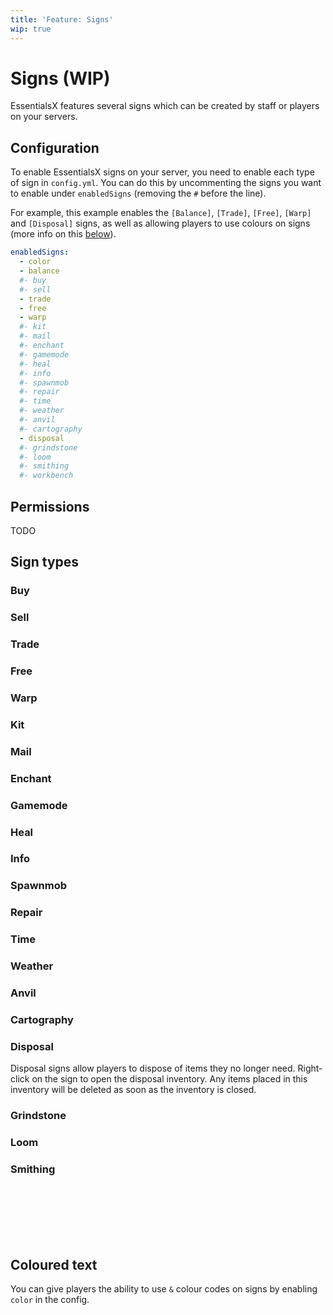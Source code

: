```yaml
---
title: 'Feature: Signs'
wip: true
---
```


# Signs (WIP)

EssentialsX features several signs which can be created by staff or players on your servers.

## Configuration

To enable EssentialsX signs on your server, you need to enable each type of sign in `config.yml`. You can do this by uncommenting the signs you want to enable under `enabledSigns` (removing the `#` before the line).

For example, this example enables the `[Balance]`, `[Trade]`, `[Free]`, `[Warp]` and `[Disposal]` signs, as well as allowing players to use colours on signs (more info on this [below](#coloured-text)).

```yaml
enabledSigns:
  - color
  - balance
  #- buy
  #- sell
  - trade
  - free
  - warp
  #- kit
  #- mail
  #- enchant
  #- gamemode
  #- heal
  #- info
  #- spawnmob
  #- repair
  #- time
  #- weather
  #- anvil
  #- cartography
  - disposal
  #- grindstone
  #- loom
  #- smithing
  #- workbench
```

## Permissions

TODO

## Sign types

### Buy

### Sell

### Trade

### Free

### Warp

### Kit

### Mail

### Enchant

### Gamemode

### Heal

### Info

### Spawnmob

### Repair

### Time

### Weather

### Anvil

### Cartography

### Disposal

<DocsSign :line1="{ text: '[Disposal]', highlight: 'valid' }" line2="" line3="" line4=""></DocsSign>

Disposal signs allow players to dispose of items they no longer need. Right-click on the sign to open the disposal inventory. Any items placed in this inventory will be deleted as soon as the inventory is closed.

### Grindstone

### Loom

### Smithing

<br>
<br>
<br>
<br>
<br>



## Coloured text

You can give players the ability to use `&` colour codes on signs by enabling `color` in the config.
